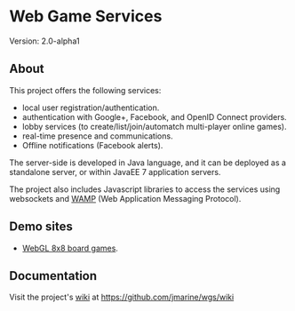 Web Game Services
=================

Version: 2.0-alpha1


About
-----

This project offers the following services:
    
* local user registration/authentication.
* authentication with Google+, Facebook, and OpenID Connect providers.
* lobby services (to create/list/join/automatch multi-player online games).
* real-time presence and communications.
* Offline notifications (Facebook alerts).

The server-side is developed in Java language, and it can be deployed as a standalone server, or within JavaEE 7 application servers. 

The project also includes Javascript libraries to access the services using websockets and [WAMP](http://wamp.ws) (Web Application Messaging Protocol).


Demo sites
----------
* [WebGL 8x8 board games](http://wgs-jmarine.rhcloud.com/webgl8x8boardgames/).


Documentation
-------------
Visit the project's [wiki](https://github.com/jmarine/wgs/wiki) at https://github.com/jmarine/wgs/wiki

